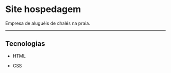 # Site hospedagem
Empresa de aluguéis de chalés na praia.


---------------


## Tecnologias

- HTML

- CSS
